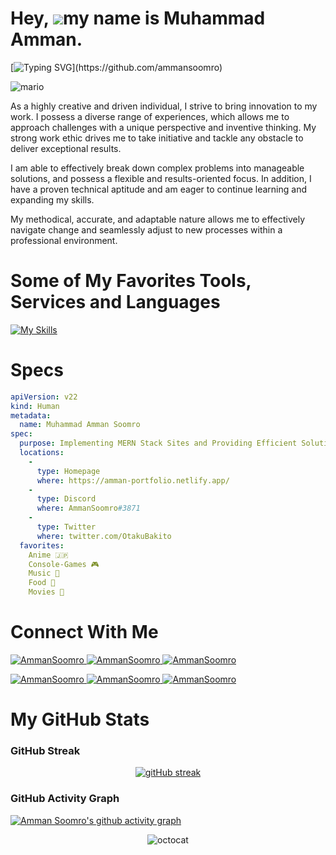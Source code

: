 Hey, ![](https://user-images.githubusercontent.com/18350557/176309783-0785949b-9127-417c-8b55-ab5a4333674e.gif)my name is Muhammad Amman.
=========================================================================================================================================

[![Typing SVG](https://readme-typing-svg.demolab.com?font=Fira+Code&duration=5000&pause=1000&color=9046FF&width=435&lines=Initializing+Class+HelloWorld().)](https://github.com/ammansoomro)

![mario](https://user-images.githubusercontent.com/10498744/210012254-234538ff-d198-48aa-8964-37e6fd45d227.gif)

As a highly creative and driven individual, I strive to bring innovation to my work. I possess a diverse range of experiences, which allows me to approach challenges with a unique perspective and inventive thinking. My strong work ethic drives me to take initiative and tackle any obstacle to deliver exceptional results. 

I am able to effectively break down complex problems into manageable solutions, and possess a flexible and results-oriented focus. In addition, I have a proven technical aptitude and am eager to continue learning and expanding my skills. 

My methodical, accurate, and adaptable nature allows me to effectively navigate change and seamlessly adjust to new processes within a professional environment.

# Some of My Favorites Tools, Services and Languages

[![My Skills](https://skillicons.dev/icons?i=bootstrap,c,cs,cpp,css,discord,eclipse,firebase,git,github,html,idea,java,js,jquery,linux,materialui,mongodb,mysql,netlify,nodejs,php,postman,powershell,py,react,redux,regex,sass,visualstudio,vscode)](https://github.com/ammansoomro)

# Specs

```yaml
apiVersion: v22
kind: Human
metadata:
  name: Muhammad Amman Soomro
spec:
  purpose: Implementing MERN Stack Sites and Providing Efficient Solution to the Problems
  locations:
    - 
      type: Homepage
      where: https://amman-portfolio.netlify.app/
    - 
      type: Discord 
      where: AmmanSoomro#3871
    -
      type: Twitter
      where: twitter.com/OtakuBakito
  favorites:
    Anime 🇯🇵
    Console-Games 🎮
    Music 🎵 
    Food 🍲 
    Movies 🍿 
```

# Connect With Me
<p align="left"> 
<a href="https://www.linkedin.com/in/ammansoomro/" target="blank">
<img src="https://img.shields.io/badge/LinkedIn-0077B5?style=for-the-badge&logo=linkedin&logoColor=white" alt="AmmanSoomro" />
</a> 
<a href="https://dribbble.com/ammansoomro" target="blank">
<img src="https://img.shields.io/badge/Dribbble-EA4C89?style=for-the-badge&logo=dribbble&logoColor=white" alt="AmmanSoomro" />
</a> 
<a href="mailto:amman.soomro.as@gmail.com" target="blank">
<img src="https://img.shields.io/badge/Gmail-D14836?style=for-the-badge&logo=gmail&logoColor=white" alt="AmmanSoomro" />
</a>
</p>
<p align="left">
<a href="https://facebook.com/ammansoomro" target="blank">
<img src="https://img.shields.io/badge/Facebook-1877F2?style=for-the-badge&logo=facebook&logoColor=white" alt="AmmanSoomro" />
</a>
<a href="https://www.instagram.com/ammansoomro/" target="blank">
<img src="https://img.shields.io/badge/Instagram-E4405F?style=for-the-badge&logo=instagram&logoColor=white" alt="AmmanSoomro" />
</a>
<a href="https://twitter.com/OtakuBakito" target="blank">
<img src="https://img.shields.io/badge/Twitter-1DA1F2?style=for-the-badge&logo=twitter&logoColor=white" alt="AmmanSoomro" />
</a>
</p>

# My GitHub Stats

### GitHub Streak
<div align="center">

[![gitHub streak](https://github-readme-streak-stats.herokuapp.com?user=ammansoomro&hide_border=true&date_format=M%20j%5B%2C%20Y%5D&background=DD272700&stroke=9046FF&ring=9046FF&fire=9046FF&currStreakNum=9046FF&sideNums=9046FF&currStreakLabel=9046FF&sideLabels=9046FF&dates=9046FF)](https://github.com/ammansoomro)

</div>

### GitHub Activity Graph
[![Amman Soomro's github activity graph](https://github-readme-activity-graph.cyclic.app/graph?username=ammansoomro&color=a855f7&line=9046FF&hide_title=true&hide_border=true&theme=github-compact&point=9046FF)](https://github.com/ammansoomro)

<div align="center">

![octocat](https://user-images.githubusercontent.com/10498744/210113490-e2fad07f-4488-4da8-a656-b9abbdd8cb26.gif)

</div>

